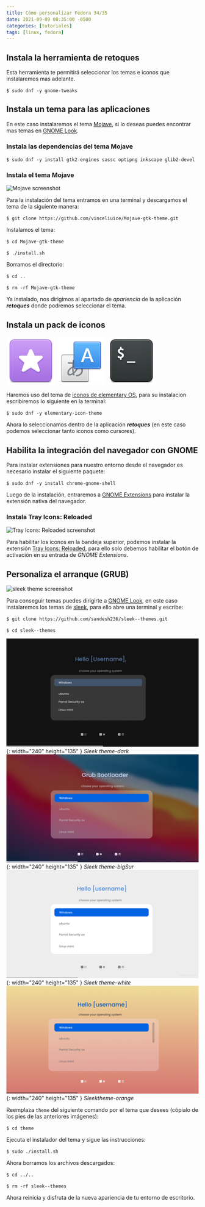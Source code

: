 ```yaml
---
title: Cómo personalizar Fedora 34/35
date: 2021-09-09 00:35:00 -0500
categories: [tutoriales]
tags: [linux, fedora]
---
```


## Instala la herramienta de retoques

Esta herramienta te permitirá seleccionar los temas e iconos que instalaremos mas adelante.

```terminal
$ sudo dnf -y gnome-tweaks
```

## Instala un tema para las aplicaciones

En este caso instalaremos el tema [Mojave](https://github.com/vinceliuice/Mojave-gtk-theme), si lo deseas puedes encontrar mas temas en [GNOME Look](https://www.gnome-look.org/).

### Instala las dependencias del tema Mojave

```terminal
$ sudo dnf -y install gtk2-engines sassc optipng inkscape glib2-devel
```

### Instala el tema Mojave

![Mojave screenshot](https://raw.githubusercontent.com/vinceliuice/Mojave-gtk-theme/images/screenshot01.jpeg)

Para la instalación del tema entramos en una terminal y descargamos el tema de la siguiente manera:

```terminal
$ git clone https://github.com/vinceliuice/Mojave-gtk-theme.git
```

Instalamos el tema:

```terminal
$ cd Mojave-gtk-theme
```


```terminal
$ ./install.sh
```

Borramos el directorio:

```terminal
$ cd ..
```


```terminal
$ rm -rf Mojave-gtk-theme
```

Ya instalado, nos dirigimos al apartado de *apariencia* de la aplicación ***retoques*** donde podremos seleccionar el tema.

## Instala un pack de iconos

![Elemantary default app icon](https://raw.githubusercontent.com/elementary/icons/master/apps/64/application-default-icon.svg)
![Elemantary locale preferences icon](https://raw.githubusercontent.com/elementary/icons/master/categories/64/preferences-desktop-locale.svg)
![Elemantary terminal app icon](https://raw.githubusercontent.com/elementary/icons/master/apps/64/utilities-terminal.svg)

Haremos uso del tema de [iconos de elementary OS](https://github.com/elementary/icons), para su instalacion escribiremos lo siguiente en la terminal:

```terminal
$ sudo dnf -y elementary-icon-theme
```

Ahora lo seleccionamos dentro de la aplicación ***retoques*** (en este caso podemos seleccionar tanto iconos como cursores).

## Habilita la integración del navegador con GNOME

Para instalar extensiones para nuestro entorno desde el navegador es necesario instalar el siguiente paquete:

```terminal
$ sudo dnf -y install chrome-gnome-shell
```

Luego de la instalación, entraremos a [GNOME Extensions](https://extensions.gnome.org/) para instalar la extensión nativa del navegador.

### Instala Tray Icons: Reloaded

![Tray Icons: Reloaded screenshot](https://extensions.gnome.org/extension-data/screenshots/screenshot_2890.png)

Para habilitar los iconos en la bandeja superior, podemos instalar la extensión [Tray Icons: Reloaded](https://extensions.gnome.org/extension/2890/tray-icons-reloaded/), para ello solo debemos habilitar el botón de activación en su entrada de *GNOME Extensions*.

## Personaliza el arranque (GRUB)

![sleek theme screenshot](https://raw.githubusercontent.com/sandesh236/sleek--themes/master/images/orange.png)

Para conseguir temas puedes dirigirte a [GNOME Look](https://www.gnome-look.org/browse?cat=109&ord=rating), en este caso instalaremos los temas de [sleek](https://github.com/sandesh236/sleek--themes), para ello abre una terminal y escribe:

```terminal
$ git clone https://github.com/sandesh236/sleek--themes.git
```


```terminal
$ cd sleek--themes
```

![sleek theme dark](/assets/img/posts/2021/screenshot-sleek-theme-dark.png){: width="240" height="135" }
_Sleek theme-dark_
![sleek theme bigsur](/assets/img/posts/2021/screenshot-sleek-theme-bigsur.png){: width="240" height="135" }
_Sleek theme-bigSur_
![sleek theme light](/assets/img/posts/2021/screenshot-sleek-theme-light.png){: width="240" height="135" }
_Sleek theme-white_
![sleek theme orange](/assets/img/posts/2021/screenshot-sleek-theme-orange.png){: width="240" height="135" }
_Sleektheme-orange_

Reemplaza `theme` del siguiente comando por el tema que desees (cópialo de los pies de las anteriores imágenes):

```terminal
$ cd theme
```

Ejecuta el instalador del tema y sigue las instrucciones:

```terminal
$ sudo ./install.sh
```

Ahora borramos los archivos descargados:

```terminal
$ cd ../..
```


```terminal
$ rm -rf sleek--themes
```

Ahora reinicia y disfruta de la nueva apariencia de tu entorno de escritorio.